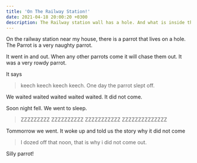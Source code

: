 ```yaml
---
title: 'On The Railway Station!'
date: 2021-04-18 20:00:20 +0300
description: The Railway station wall has a hole. And what is inside that? Let's see...
---
```



On the railway station near my house, there is a parrot that lives on a hole. 
The Parrot is a very naughty parrot.


It went in and out. When any other parrots come it will chase them out.
It was a very rowdy parrot.


It says 
> keech keech keech keech.
One day the parrot slept off.


We waited waited waited waited waited.
It did not come.

Soon night fell.
We went to sleep.

> ZZZZZZZZZ ZZZZZZZZZZ ZZZZZZZZZZZ ZZZZZZZZZZZZZZ

Tommorrow we went.
It woke up and told us the story why it did not come


> I dozed off that noon, that is why i did not come out.

Silly parrot!
